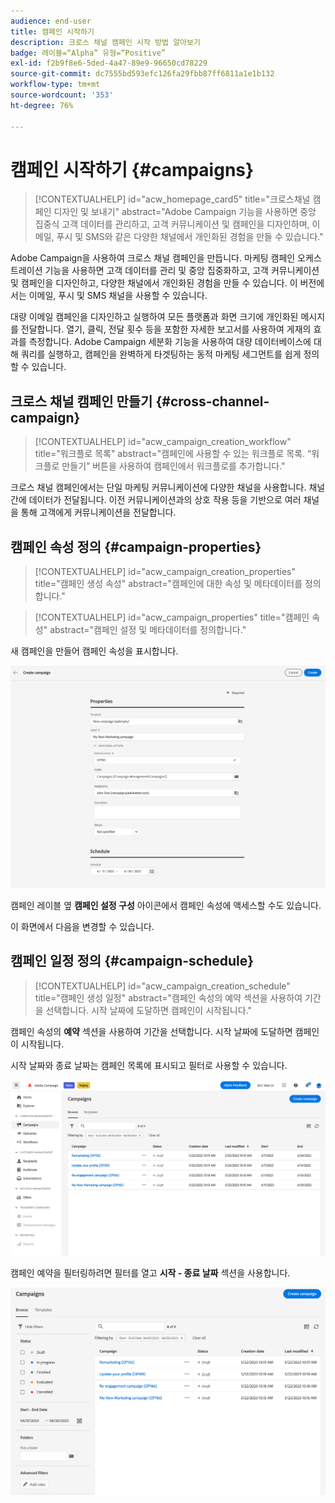 ```yaml
---
audience: end-user
title: 캠페인 시작하기
description: 크로스 채널 캠페인 시작 방법 알아보기
badge: 레이블=“Alpha” 유형=“Positive”
exl-id: f2b9f8e6-5ded-4a47-89e9-96650cd78229
source-git-commit: dc7555bd593efc126fa29fbb87ff6811a1e1b132
workflow-type: tm+mt
source-wordcount: '353'
ht-degree: 76%

---
```


# 캠페인 시작하기 {#campaigns}

>[!CONTEXTUALHELP]
>id="acw_homepage_card5"
>title="크로스채널 캠페인 디자인 및 보내기"
>abstract="Adobe Campaign 기능을 사용하면 중앙 집중식 고객 데이터를 관리하고, 고객 커뮤니케이션 및 캠페인을 디자인하며, 이메일, 푸시 및 SMS와 같은 다양한 채널에서 개인화된 경험을 만들 수 있습니다."

Adobe Campaign을 사용하여 크로스 채널 캠페인을 만듭니다. 마케팅 캠페인 오케스트레이션 기능을 사용하면 고객 데이터를 관리 및 중앙 집중화하고, 고객 커뮤니케이션 및 캠페인을 디자인하고, 다양한 채널에서 개인화된 경험을 만들 수 있습니다. 이 버전에서는 이메일, 푸시 및 SMS 채널을 사용할 수 있습니다.

대량 이메일 캠페인을 디자인하고 실행하여 모든 플랫폼과 화면 크기에 개인화된 메시지를 전달합니다.
열기, 클릭, 전달 횟수 등을 포함한 자세한 보고서를 사용하여 게재의 효과를 측정합니다. Adobe Campaign 세분화 기능을 사용하여 대량 데이터베이스에 대해 쿼리를 실행하고, 캠페인을 완벽하게 타겟팅하는 동적 마케팅 세그먼트를 쉽게 정의할 수 있습니다.

## 크로스 채널 캠페인 만들기 {#cross-channel-campaign}


>[!CONTEXTUALHELP]
>id="acw_campaign_creation_workflow"
>title="워크플로 목록"
>abstract="캠페인에 사용할 수 있는 워크플로 목록. “워크플로 만들기” 버튼을 사용하여 캠페인에서 워크플로를 추가합니다."

크로스 채널 캠페인에서는 단일 마케팅 커뮤니케이션에 다양한 채널을 사용합니다. 채널 간에 데이터가 전달됩니다. 이전 커뮤니케이션과의 상호 작용 등을 기반으로 여러 채널을 통해 고객에게 커뮤니케이션을 전달합니다.

## 캠페인 속성 정의 {#campaign-properties}

>[!CONTEXTUALHELP]
>id="acw_campaign_creation_properties"
>title="캠페인 생성 속성"
>abstract="캠페인에 대한 속성 및 메타데이터를 정의합니다."

>[!CONTEXTUALHELP]
>id="acw_campaign_properties"
>title="캠페인 속성"
>abstract="캠페인 설정 및 메타데이터를 정의합니다."

새 캠페인을 만들어 캠페인 속성을 표시합니다.

![캠페인 속성 정의](assets/campaign-properties.png)

캠페인 레이블 옆 **캠페인 설정 구성** 아이콘에서 캠페인 속성에 액세스할 수도 있습니다.

이 화면에서 다음을 변경할 수 있습니다.



## 캠페인 일정 정의 {#campaign-schedule}

>[!CONTEXTUALHELP]
>id="acw_campaign_creation_schedule"
>title="캠페인 생성 일정"
>abstract="캠페인 속성의 예약 섹션을 사용하여 기간을 선택합니다. 시작 날짜에 도달하면 캠페인이 시작됩니다."

캠페인 속성의 **예약** 섹션을 사용하여 기간을 선택합니다. 시작 날짜에 도달하면 캠페인이 시작됩니다.

시작 날짜와 종료 날짜는 캠페인 목록에 표시되고 필터로 사용할 수 있습니다.

![캠페인 목록](assets/campaign-list.png)

캠페인 예약을 필터링하려면 필터를 열고 **시작 - 종료 날짜** 섹션을 사용합니다.

![캠페인 목록](assets/campaign-filter-on-dates.png)

